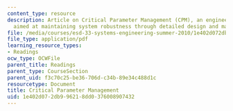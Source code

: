 ```yaml
---
content_type: resource
description: Article on Critical Parameter Management (CPM), an engineering practice
  aimed at maintaining system robustness through detailed design and manufacturing.
file: /media/courses/esd-33-systems-engineering-summer-2010/1e402d072db996218dd0376008907432_MITESD_33SUM10_read07.pdf
file_type: application/pdf
learning_resource_types:
- Readings
ocw_type: OCWFile
parent_title: Readings
parent_type: CourseSection
parent_uid: f3c70c25-be36-706d-c34b-89e34c488d1c
resourcetype: Document
title: Critical Parameter Management
uid: 1e402d07-2db9-9621-8dd0-376008907432
---
```

